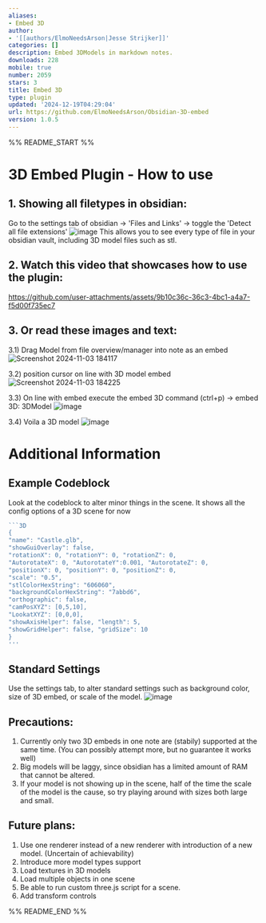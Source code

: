 ```yaml
---
aliases:
- Embed 3D
author:
- '[[authors/ElmoNeedsArson|Jesse Strijker]]'
categories: []
description: Embed 3DModels in markdown notes.
downloads: 228
mobile: true
number: 2059
stars: 3
title: Embed 3D
type: plugin
updated: '2024-12-19T04:29:04'
url: https://github.com/ElmoNeedsArson/Obsidian-3D-embed
version: 1.0.5
---
```


%% README_START %%

# 3D Embed Plugin - How to use

## 1. Showing all filetypes in obsidian:
Go to the settings tab of obsidian -> 'Files and Links' -> toggle the 'Detect all file extensions'
![image](https://github.com/user-attachments/assets/d5e27828-1a29-4870-8294-52e9011e2083)
This allows you to see every type of file in your obsidian vault, including 3D model files such as stl. 

## 2. Watch this video that showcases how to use the plugin:


https://github.com/user-attachments/assets/9b10c36c-36c3-4bc1-a4a7-f5d00f735ec7



## 3. Or read these images and text:
3.1) Drag Model from file overview/manager into note as an embed
![Screenshot 2024-11-03 184117](https://github.com/user-attachments/assets/245386b4-5f41-4bf3-8afa-55287cd46207)

3.2) position cursor on line with 3D model embed
![Screenshot 2024-11-03 184225](https://github.com/user-attachments/assets/cad3f9f5-d1bd-4b61-a816-79ce3fc0a00e)

3.3) On line with embed execute the embed 3D command (ctrl+p) -> embed 3D: 3DModel
![image](https://github.com/user-attachments/assets/c75579e8-a051-433c-ab64-486aa30fd9da)

3.4) Voila a 3D model
![image](https://github.com/user-attachments/assets/6e142009-9cfb-44e4-b1a9-1457f288f55f)

# Additional Information
## Example Codeblock
Look at the codeblock to alter minor things in the scene. It shows all the config options of a 3D scene for now
```js
```3D
{
"name": "Castle.glb",
"showGuiOverlay": false,
"rotationX": 0, "rotationY": 0, "rotationZ": 0,
"AutorotateX": 0, "AutorotateY":0.001, "AutorotateZ": 0,
"positionX": 0, "positionY": 0, "positionZ": 0,
"scale": "0.5",
"stlColorHexString": "606060",
"backgroundColorHexString": "7abbd6",
"orthographic": false,
"camPosXYZ": [0,5,10],
"LookatXYZ": [0,0,0],
"showAxisHelper": false, "length": 5,
"showGridHelper": false, "gridSize": 10
}
'''
```

## Standard Settings
Use the settings tab, to alter standard settings such as background color, size of 3D embed, or scale of the model. 
![image](https://github.com/user-attachments/assets/b7df88bf-75e2-4066-a685-8dfa11478816)

## Precautions:
1) Currently only two 3D embeds in one note are (stabily) supported at the same time. (You can possibly attempt more, but no guarantee it works well)
2) Big models will be laggy, since obsidian has a limited amount of RAM that cannot be altered.
3) If your model is not showing up in the scene, half of the time the scale of the model is the cause, so try playing around with sizes both large and small. 

## Future plans:
1) Use one renderer instead of a new renderer with introduction of a new model. (Uncertain of achievability)
2) Introduce more model types support
3) Load textures in 3D models
4) Load multiple objects in one scene
5) Be able to run custom three.js script for a scene. 
6) Add transform controls



%% README_END %%